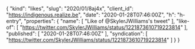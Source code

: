 {
  "kind": "likes",
  "slug": "2020/01/8aj4x",
  "client_id": "https://indigenous.realize.be",
  "date": "2020-01-28T07:46:00Z",
  "h": "h-entry",
  "properties": {
    "name": [
      "Like of @SkylerJWilliams's tweet"
    ],
    "like-of": [
      "https://twitter.com/SkylerJWilliams/status/1221873610719223814"
    ],
    "published": [
      "2020-01-28T07:46:00Z"
    ],
    "syndication": [
      "https://twitter.com/SkylerJWilliams/status/1221873610719223814"
    ]
  }
}
